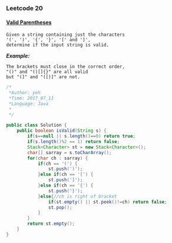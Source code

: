 

### Leetcode 20
#### [Valid Parentheses](https://leetcode.com/problems/valid-parentheses)

    Given a string containing just the characters 
    '(', ')', '{', '}', '[' and ']',
    determine if the input string is valid.
 
 ***Example:***
 
    The brackets must close in the correct order, 
    "()" and "()[]{}" are all valid 
    but "(]" and "([)]" are not.
    

  

``` java
/*
 *Author: yeh
 *Time: 2017_07_11
 *Language: Java
 *
 */

public class Solution {
    public boolean isValid(String s) {
        if(s==null || s.length()==0) return true;
        if(s.length()%2 == 1) return false;
        Stack<Character> st = new Stack<Character>();
        char[] sarray = s.toCharArray();
        for(char ch : sarray) {
            if(ch == '(') {
                st.push(')');
            }else if(ch == '[') {
                st.push(']');
            }else if(ch == '{') {
                st.push('}');
            }else{//ch is right of bracket
                if(st.empty() || st.peek()!=ch) return false;
                st.pop();
            }
        }
        return st.empty();
    }
}

```
